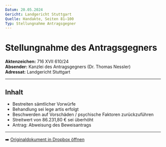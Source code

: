 ```yaml
---
Datum: 20.05.2024
Gericht: Landgericht Stuttgart
Quelle: Handakte, Seiten 81–100
Typ: Stellungnahme Antragsgegner
---
```


# Stellungnahme des Antragsgegners

**Aktenzeichen:** 716 XVII 610/24  
**Absender:** Kanzlei des Antragsgegners (Dr. Thomas Nessler)  
**Adressat:** Landgericht Stuttgart  

---

## Inhalt
- Bestreiten sämtlicher Vorwürfe  
- Behandlung sei lege artis erfolgt  
- Beschwerden auf Vorschäden / psychische Faktoren zurückzuführen  
- Streitwert von 86.231,80 € sei überhöht  
- Antrag: Abweisung des Beweisantrags  

---

➡️ [Originaldokument in Dropbox öffnen](https://www.dropbox.com/scl/fi/obaal6mb9o7g0utrnatl8/20250801_Handakte-nur-gerichtlich.pdf?dl=0)
